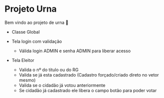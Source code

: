 # Projeto Urna

Bem vindo ao projeto de urna :tada:

- Classe Global

- Tela login com validação
  - Válida login ADMIN e senha ADMIN para liberar acesso
  
- Tela Eleitor
  - Valida o nº do titulo ou do RG
  - Valida se já esta cadastrado (Cadastro forçado/criado direto no vetor mesmo)
  - Valida se o cidadão já votou anteriormente
  - Se cidadão já cadastrado ele libera o campo botão para poder votar
  
  

